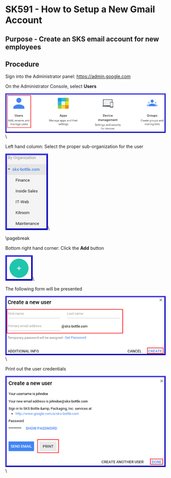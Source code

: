 # SK591 - How to Setup a New Gmail Account
## Purpose - Create an SKS email account for new employees
## Procedure
Sign into the Administrator panel: https://admin.google.com

On the Administrator Console, select **Users**

![Admin Console](admin-console.jpg)\

Left hand column: Select the proper sub-organization for the user

![Sub-Organization](sub-organization.jpg)\

\pagebreak

Bottom right hand corner: Click the **Add** button

![Add User](add-user.jpg)\

The following form will be presented

![User Form](user-form.jpg)\

Print out the user credentials

![Print User Credentials](print-user.jpg)\
